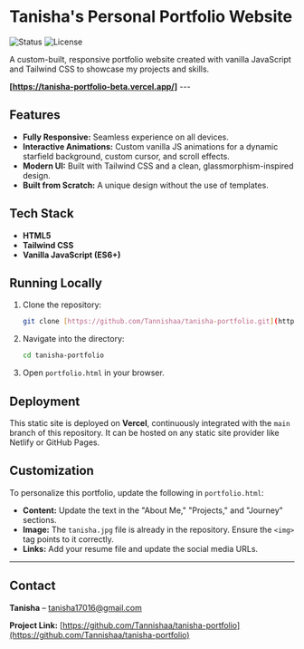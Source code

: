 # Tanisha's Personal Portfolio Website

![Status](https://img.shields.io/badge/status-live-brightgreen) ![License](https://img.shields.io/badge/license-MIT-blue)

A custom-built, responsive portfolio website created with vanilla JavaScript and Tailwind CSS to showcase my projects and skills.

**[https://tanisha-portfolio-beta.vercel.app/]** ---


## Features

* **Fully Responsive:** Seamless experience on all devices.
* **Interactive Animations:** Custom vanilla JS animations for a dynamic starfield background, custom cursor, and scroll effects.
* **Modern UI:** Built with Tailwind CSS and a clean, glassmorphism-inspired design.
* **Built from Scratch:** A unique design without the use of templates.

## Tech Stack

* **HTML5**
* **Tailwind CSS**
* **Vanilla JavaScript (ES6+)**

## Running Locally

1.  Clone the repository:
    ```bash
    git clone [https://github.com/Tannishaa/tanisha-portfolio.git](https://github.com/Tannishaa/tanisha-portfolio.git)
    ```
2.  Navigate into the directory:
    ```bash
    cd tanisha-portfolio
    ```
3.  Open `portfolio.html` in your browser.

## Deployment

This static site is deployed on **Vercel**, continuously integrated with the `main` branch of this repository. It can be hosted on any static site provider like Netlify or GitHub Pages.

## Customization

To personalize this portfolio, update the following in `portfolio.html`:

* **Content:** Update the text in the "About Me," "Projects," and "Journey" sections.
* **Image:** The `tanisha.jpg` file is already in the repository. Ensure the `<img>` tag points to it correctly.
* **Links:** Add your resume file and update the social media URLs.

---

## Contact

**Tanisha** – tanisha17016@gmail.com

**Project Link:** [https://github.com/Tannishaa/tanisha-portfolio](https://github.com/Tannishaa/tanisha-portfolio)
